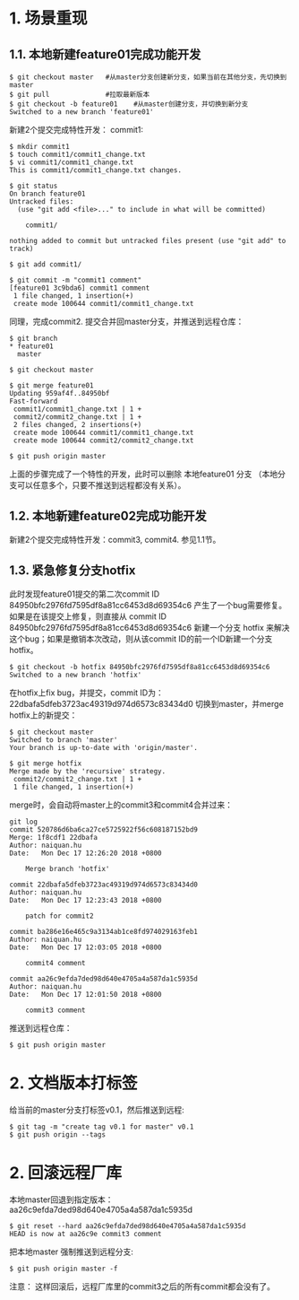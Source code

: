 
# 1. 场景重现
## 1.1. 本地新建feature01完成功能开发
```
$ git checkout master   #从master分支创建新分支，如果当前在其他分支，先切换到master
$ git pull              #拉取最新版本
$ git checkout -b feature01    #从master创建分支，并切换到新分支
Switched to a new branch 'feature01'
```

新建2个提交完成特性开发：
commit1:
```
$ mkdir commit1
$ touch commit1/commit1_change.txt
$ vi commit1/commit1_change.txt
This is commit1/commit1_change.txt changes.

$ git status
On branch feature01
Untracked files:
  (use "git add <file>..." to include in what will be committed)

	commit1/

nothing added to commit but untracked files present (use "git add" to track)

$ git add commit1/

$ git commit -m "commit1 comment"
[feature01 3c9bda6] commit1 comment
 1 file changed, 1 insertion(+)
 create mode 100644 commit1/commit1_change.txt
```
同理，完成commit2.
提交合并回master分支，并推送到远程仓库：
```
$ git branch 
* feature01
  master

$ git checkout master

$ git merge feature01 
Updating 959af4f..84950bf
Fast-forward
 commit1/commit1_change.txt | 1 +
 commit2/commit2_change.txt | 1 +
 2 files changed, 2 insertions(+)
 create mode 100644 commit1/commit1_change.txt
 create mode 100644 commit2/commit2_change.txt

$ git push origin master
```
上面的步骤完成了一个特性的开发，此时可以删除 本地feature01 分支 （本地分支可以任意多个，只要不推送到远程都没有关系）。

## 1.2. 本地新建feature02完成功能开发
新建2个提交完成特性开发：commit3, commit4.
参见1.1节。

## 1.3. 紧急修复分支hotfix
此时发现feature01提交的第二次commit ID  84950bfc2976fd7595df8a81cc6453d8d69354c6  产生了一个bug需要修复。如果是在该提交上修复，则直接从 commit ID 84950bfc2976fd7595df8a81cc6453d8d69354c6 新建一个分支 hotfix 来解决这个bug；如果是撤销本次改动，则从该commit ID的前一个ID新建一个分支hotfix。
```
$ git checkout -b hotfix 84950bfc2976fd7595df8a81cc6453d8d69354c6
Switched to a new branch 'hotfix'

```
在hotfix上fix bug，并提交，commit ID为：22dbafa5dfeb3723ac49319d974d6573c83434d0
切换到master，并merge hotfix上的新提交：
```
$ git checkout master 
Switched to branch 'master'
Your branch is up-to-date with 'origin/master'.

$ git merge hotfix 
Merge made by the 'recursive' strategy.
 commit2/commit2_change.txt | 1 +
 1 file changed, 1 insertion(+)

```
merge时，会自动将master上的commit3和commit4合并过来：
```
git log
commit 520786d6ba6ca27ce5725922f56c608187152bd9
Merge: 1f8cdf1 22dbafa
Author: naiquan.hu 
Date:   Mon Dec 17 12:26:20 2018 +0800

    Merge branch 'hotfix'

commit 22dbafa5dfeb3723ac49319d974d6573c83434d0
Author: naiquan.hu 
Date:   Mon Dec 17 12:23:43 2018 +0800

    patch for commit2

commit ba286e16e465c9a3134ab1ce8fd974029163feb1
Author: naiquan.hu
Date:   Mon Dec 17 12:03:05 2018 +0800

    commit4 comment

commit aa26c9efda7ded98d640e4705a4a587da1c5935d
Author: naiquan.hu
Date:   Mon Dec 17 12:01:50 2018 +0800

    commit3 comment
```
推送到远程仓库：
```
$ git push origin master
```

# 2. 文档版本打标签
给当前的master分支打标签v0.1，然后推送到远程:
```
$ git tag -m "create tag v0.1 for master" v0.1
$ git push origin --tags
```

# 2. 回滚远程厂库
本地master回退到指定版本：aa26c9efda7ded98d640e4705a4a587da1c5935d
```
$ git reset --hard aa26c9efda7ded98d640e4705a4a587da1c5935d
HEAD is now at aa26c9e commit3 comment
```
把本地master 强制推送到远程分支:
```
$ git push origin master -f
```
注意： 这样回滚后，远程厂库里的commit3之后的所有commit都会没有了。